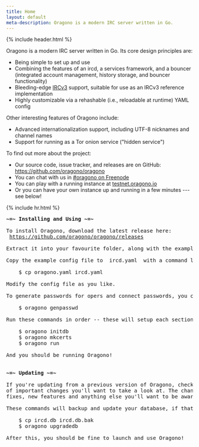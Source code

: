 ```yaml
---
title: Home
layout: default
meta-description: Oragono is a modern IRC server written in Go.
---
```

{% include header.html %}

Oragono is a modern IRC server written in Go. Its core design principles are:

* Being simple to set up and use
* Combining the features of an ircd, a services framework, and a bouncer (integrated account management, history storage, and bouncer functionality)
* Bleeding-edge [IRCv3](https://ircv3.net) support, suitable for use as an IRCv3 reference implementation
* Highly customizable via a rehashable (i.e., reloadable at runtime) YAML config

Other interesting features of Oragono include:

* Advanced internationalization support, including UTF-8 nicknames and channel names
* Support for running as a Tor onion service ("hidden service")

To find out more about the project:

* Our source code, issue tracker, and releases are on GitHub: <https://github.com/oragono/oragono>
* You can chat with us in [#oragono on Freenode](ircs://irc.freenode.net:6697/#oragono)
* You can play with a running instance at [testnet.oragono.io](https://testnet.oragono.io)
* Or you can have your own instance up and running in a few minutes --- see below!

{% include hr.html %}

<pre>
<strong>~=~ Installing and Using ~=~</strong>

To install Oragono, download the latest release here:
 <a href="https://github.com/oragono/oragono/releases">https://github.com/oragono/oragono/releases</a>

Extract it into your favourite folder, along with the example config file.

Copy the example config file to  ircd.yaml  with a command like:

    <span class="term">$</span> cp oragono.yaml ircd.yaml

Modify the config file as you like.

To generate passwords for opers and connect passwords, you can use this command:

    <span class="term">$</span> oragono genpasswd

Run these commands in order -- these will setup each section of the server:

    <span class="term">$</span> oragono initdb
    <span class="term">$</span> oragono mkcerts
    <span class="term">$</span> oragono run

And you should be running Oragono!


<strong>~=~ Updating ~=~</strong>

If you're updating from a previous version of Oragono, checkout the CHANGELOG for a shortlist
of important changes you'll want to take a look at. The change log details config changes,
fixes, new features and anything else you'll want to be aware of!

These commands will backup and update your database, if that's been updated:

    <span class="term">$</span> cp ircd.db ircd.db.bak
    <span class="term">$</span> oragono upgradedb

After this, you should be fine to launch and use Oragono!
</pre>
